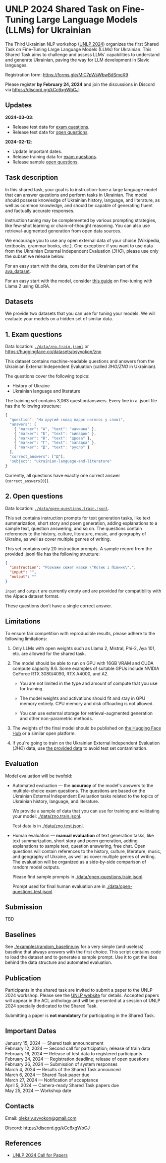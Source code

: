 UNLP 2024 Shared Task on Fine-Tuning Large Language Models (LLMs) for Ukrainian
===============================================================================

The Third Ukrainian NLP workshop ([UNLP 2024](https://unlp.org.ua/))
organizes the first Shared Task on Fine-Tuning Large Language Models
(LLMs) for Ukrainian. This Shared Task aims to challenge and assess
LLMs' capabilities to understand and generate Ukrainian, paving the way
for LLM development in Slavic languages.

Registration form: https://forms.gle/MiC7pWsWbwBdSmoX9

Please register **by February 24, 2024** and join the discussions in Discord
via https://discord.gg/kCc6xgWbCJ.

Updates
-------

**2024-03-03**:

* Release test data for [exam questions](./data/zno.test.jsonl).
* Release test data for [open questions](./data/open-questions.test.jsonl).

**2024-02-12**:

* Update important dates.
* Release training data for [exam questions](./data/zno.train.jsonl).
* Release sample [open questions](./data/open-questions.train.jsonl).

Task description
----------------

In this shared task, your goal is to instruction-tune a large language
model that can answer questions and perform tasks in Ukrainian. The
model should possess knowledge of Ukrainian history, language, and
literature, as well as common knowledge, and should be capable of
generating fluent and factually accurate responses.

Instruction tuning may be complemented by various prompting strategies,
like few-shot learning or chain-of-thought reasoning. You can also use
retrieval-augmented generation from open data sources.

We encourage you to use any open external data of your choice
(Wikipedia, textbooks, grammar books, etc.). One exception: if you want
to use data from the Ukrainian External Independent Evaluation (_ЗНО_),
please use only the subset we release below.

For an easy start with the data, consider the Ukrainian part of
the [aya_dataset](https://huggingface.co/datasets/CohereForAI/aya_dataset).

For an easy start with the model, consider [this guide](https://www.kaggle.com/code/philculliton/fine-tuning-with-llama-2-qlora) on fine-tuning with
Llama 2 using QLoRA.

Datasets
--------

We provide two datasets that you can use for tuning your models.
We will evaluate your models on a hidden set of similar data.

## 1. Exam questions

Data location: [`./data/zno.train.jsonl`](./data/zno.train.jsonl) or
https://huggingface.co/datasets/osyvokon/zno

This dataset contains machine-readable questions and answers from the
Ukrainian External Independent Evaluation (called _ЗНО_/_ZNO_ in Ukrainian).

The questions cover the following topics:
- History of Ukraine
- Ukrainian language and literature

The training set contains 3,063 question/answers. Every line in a .jsonl file
has the following structure:

```js
{
  "question": "На другий склад падає наголос у слові",
  "answers": [
    { "marker": "А", "text": "начинка" },
    { "marker": "Б", "text": "випадок" },
    { "marker": "В", "text": "дрова" },
    { "marker": "Г", "text": "загадка" },
    { "marker": "Д", "text": "русло" }
  ],
  "correct_answers": ["Д"],
  "subject": "ukrainian-language-and-literature"
}
```

Currently, all questions have exactly one correct answer (`correct_answers[0]`).


## 2. Open questions

Data location: [`./data/open-questions.train.jsonl`](./data/open-questions.train.jsonl).

This set contains instruction prompts for text generation tasks,
like text summarization, short story and poem generation, adding
explanations to a sample text, question answering, and so on.
The questions contain references to the history, culture, literature,
music, and geography of Ukraine, as well as cover multiple genres of
writing.

This set contains only 20 instruction prompts. A sample record from
the provided .jsonl file has the following structure:

```json
{
  "instruction": "Розкажи сюжет казки \"Котик і Півник\".",
  "input": "",
  "output": ""
}
```

`input` and `output` are currently empty and are provided for compatibility
with the Alpaca dataset format.

These questions don't have a single correct answer.


Limitations
-----------

To ensure fair competition with reproducible results, please adhere to
the following limitations:

1.  Only LLMs with open weights such as Llama 2, Mistral, Phi-2, Aya 101, etc.
    are allowed for the shared task.

2.  The model should be able to run on GPU with 16GB VRAM and CUDA
    compute capacity 8.6. Some examples of suitable GPUs include NVIDIA
    GeForce RTX 3080/4090, RTX A4000, and A2.

    - You are not limited in the type and amount of compute that you use for
      training.

    - The model weights and activations should fit and stay in GPU memory
      entirely. CPU memory and disk offloading is not allowed.

    - You can use external storage for retrieval-augmented generation and
      other non-parametric methods.

3.  The weights of the final model should be published on [the Hugging
    Face Hub](https://huggingface.co/) or a similar open platform.

4.  If you're going to train on the Ukrainian External Independent Evaluation
    (_ЗНО_) data, use [the provided data](./data/zno.train.jsonl) to avoid
    test set contamination.


Evaluation
----------

Model evaluation will be twofold:

-   Automated evaluation — the **accuracy** of the model's answers to
    the multiple-choice exam questions. The questions are based on the
    Ukrainian External Independent Evaluation tasks related to the topics of
    Ukrainian history, language, and literature.

    We provide a sample of data that you can use for training and
    validating your model: [./data/zno.train.jsonl](./data/zno.train.jsonl).

    Test data is in [./data/zno.test.jsonl](./data/zno.test.jsonl).

-   Human evaluation — **manual evaluation** of text generation tasks,
    like text summarization, short story and poem generation, adding
    explanations to sample text, question answering, free chat. Open
    questions will contain references to the history, culture, literature,
    music, and geography of Ukraine, as well as cover multiple genres of
    writing. The evaluation will be organized as a side-by-side comparison
    of random model outputs.

    Please find sample prompts in [./data/open-questions.train.jsonl](./data/open-questions.train.jsonl).

    Prompt used for final human evaluation are in [./data/open-questions.test.jsonl](./data/open-questions.test.jsonl)


Submission
----------

TBD

Baselines
---------

See [./examples/random_baseline.py](./examples/random_baseline.py) for
a very simple (and useless) baseline that always answers with the first
choice. This script contains code to load the dataset and to generate a
sample prompt. Use it to get the idea behind the data structure and
automated evaluation.

Publication
-----------

Participants in the shared task are invited to submit a paper to the
UNLP 2024 workshop. Please see the [UNLP website](https://unlp.org.ua/)
for details. Accepted papers will appear in the ACL anthology and will
be presented at a session of UNLP 2024 specially dedicated to the Shared
Task.

Submitting a paper is **not mandatory** for participating in the Shared
Task.

Important Dates
---------------

January 15, 2024 — Shared task announcement\
February 12, 2024 — Second call for participation; release of train data\
February 16, 2024 — Release of test data to registered participants\
February 24, 2024 — Registration deadline; release of open questions\
February 26, 2024 — Submission of system responses\
March 4, 2024 — Results of the Shared Task announced\
March 6, 2024 — Shared Task paper due\
March 27, 2024 — Notification of acceptance\
April 5, 2024 — Camera-ready Shared Task papers due\
May 25, 2024 — Workshop date

Contacts
--------

Email: oleksiy.syvokon@gmail.com

Discord: https://discord.gg/kCc6xgWbCJ

References
----------

- [UNLP 2024 Call for Papers](https://unlp.org.ua/call-for-papers/)
